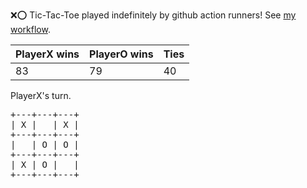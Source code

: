 :x::o: Tic-Tac-Toe played indefinitely by github action runners! See [my workflow](.github/workflows/play.yaml).

|PlayerX wins|PlayerO wins|Ties|
|-|-|-|
|83|79|40|

PlayerX's turn.

<pre>
+---+---+---+
| X |   | X |
+---+---+---+
|   | O | O |
+---+---+---+
| X | O |   |
+---+---+---+
</pre>